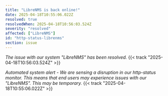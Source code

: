 ```yaml
---
title: "LibreNMS is back online!"
date: 2025-04-18T10:55:06.022Z
resolved: true
resolvedWhen: 2025-04-18T10:56:03.524Z
severity: "resolved"
affected: ["LibreNMS"]
id: "http-status-librenms"
section: issue
---
```


*The issue with our system "LibreNMS" has been resolved.* {{< track "2025-04-18T10:56:03.524Z" >}}

**Automated system alert* - We are sensing a disruption in our http-status monitor. This means that end users may experience issues with our "LibreNMS". This may be temporary.* {{< track "2025-04-18T10:55:06.022Z" >}}
